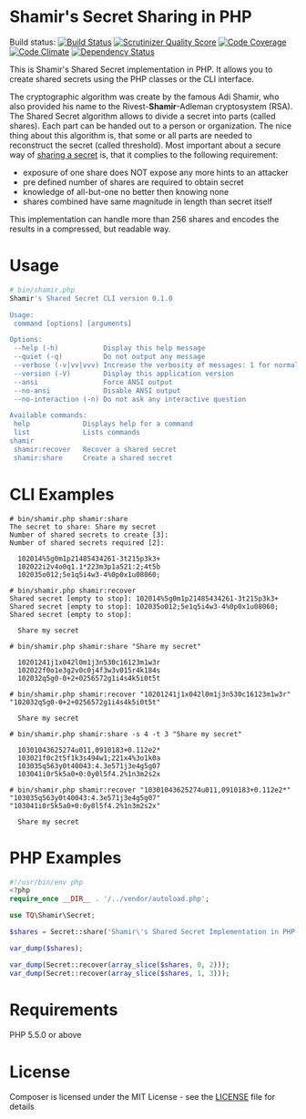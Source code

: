 Shamir's Secret Sharing in PHP
==============================

Build status: [![Build Status](https://travis-ci.org/teqneers/shamir.svg)](https://travis-ci.org/teqneers/shamir)
[![Scrutinizer Quality Score](https://scrutinizer-ci.com/g/teqneers/shamir/badges/quality-score.png?b=master)](https://scrutinizer-ci.com/g/teqneers/shamir/badges/coverage.png?b=master)
[![Code Coverage](https://scrutinizer-ci.com/g/teqneers/shamir/badges/coverage.png?b=master)](https://scrutinizer-ci.com/g/teqneers/shamir/badges/coverage.png?b=master)
[![Code Climate](https://codeclimate.com/github/teqneers/shamir/badges/gpa.svg)](https://codeclimate.com/github/teqneers/shamir)
[![Dependency Status](https://www.versioneye.com/user/projects/5550bf25f7db0d87f900021a/badge.svg?style=flat)](https://www.versioneye.com/user/projects/5550bf25f7db0d87f900021a)

This is Shamir's Shared Secret implementation in PHP. It allows you to create shared secrets using the PHP classes or the CLI interface.

The cryptographic algorithm was create by the famous Adi Shamir, who also provided his name to the Rivest-__Shamir__-Adleman cryptosystem (RSA). The Shared Secret algorithm allows to divide a secret into parts (called shares). Each part can be handed out to a person or organization. The nice thing about this algorithm is, that some or all parts are needed to reconstruct the secret (called threshold). Most important about a secure way of [sharing a secret](http://en.wikipedia.org/wiki/Secret_sharing) is, that it complies to the following requirement:

* exposure of one share does NOT expose any more hints to an attacker
* pre defined number of shares are required to obtain secret
* knowledge of all-but-one no better then knowing none
* shares combined have same magnitude in length than secret itself

This implementation can handle more than 256 shares and encodes the results in a compressed, but readable way.


Usage
=====

```bash
# bin/shamir.php
Shamir's Shared Secret CLI version 0.1.0

Usage:
 command [options] [arguments]

Options:
 --help (-h)           Display this help message
 --quiet (-q)          Do not output any message
 --verbose (-v|vv|vvv) Increase the verbosity of messages: 1 for normal output, 2 for more verbose output and 3 for debug
 --version (-V)        Display this application version
 --ansi                Force ANSI output
 --no-ansi             Disable ANSI output
 --no-interaction (-n) Do not ask any interactive question

Available commands:
 help             Displays help for a command
 list             Lists commands
shamir
 shamir:recover   Recover a shared secret
 shamir:share     Create a shared secret
```

CLI Examples
============
```shell
# bin/shamir.php shamir:share
The secret to share: Share my secret
Number of shared secrets to create [3]:
Number of shared secrets required [2]:

  102014%5g0m1p21485434261-3t215p3k3+
  102022i2v4o0q1.1*223m3p1a521:2;4t5b
  102035o012;5e1q5i4w3-4%0p0x1u08060;

# bin/shamir.php shamir:recover
Shared secret [empty to stop]: 102014%5g0m1p21485434261-3t215p3k3+
Shared secret [empty to stop]: 102035o012;5e1q5i4w3-4%0p0x1u08060;
Shared secret [empty to stop]:

  Share my secret

# bin/shamir.php shamir:share "Share my secret"

  10201241j1x042l0m1j3n530c16123m1w3r
  102022f0o1e3g2v0c0j4f3w3v015r4k184s
  102032q5g0-0+2+0256572g1i4s4k5i0t5t
  
# bin/shamir.php shamir:recover "10201241j1x042l0m1j3n530c16123m1w3r" "102032q5g0-0+2+0256572g1i4s4k5i0t5t"

  Share my secret

# bin/shamir.php shamir:share -s 4 -t 3 "Share my secret"

  10301043625274u011,0910183+0.112e2*
  103021f0c2t5f1k3s494w1;221x4%3o1k0a
  103035q563y0t40043:4.3e571j3e4g5g07
  103041i0r5k5a0+0:0y0l5f4.2%1n3m2s2x

# bin/shamir.php shamir:recover "10301043625274u011,0910183+0.112e2*" "103035q563y0t40043:4.3e571j3e4g5g07" "103041i0r5k5a0+0:0y0l5f4.2%1n3m2s2x"

  Share my secret

```

PHP Examples
============
```php
#!/usr/bin/env php
<?php
require_once __DIR__ . '/../vendor/autoload.php';

use TQ\Shamir\Secret;

$shares = Secret::share('Shamir\'s Shared Secret Implementation in PHP', 5, 2);

var_dump($shares);

var_dump(Secret::recover(array_slice($shares, 0, 2)));
var_dump(Secret::recover(array_slice($shares, 1, 3)));
```

Requirements
============

PHP 5.5.0 or above


License
=======

Composer is licensed under the MIT License - see the [LICENSE](LICENSE) file for details
